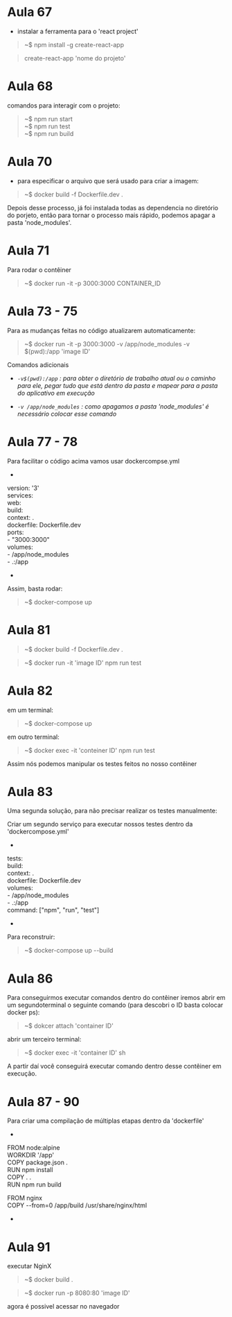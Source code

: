 # Aula 67

- instalar a ferramenta para o 'react project'

> ~$ npm install -g create-react-app

> create-react-app 'nome do projeto'

# Aula 68

comandos para interagir com o projeto:

> ~$ npm run start  
> ~$ npm run test  
> ~$ npm run build  

# Aula 70

- para especificar o arquivo que será usado para criar a imagem:

> ~$ docker build -f Dockerfile.dev .

Depois desse processo, já foi instalada todas as dependencia no diretório do porjeto, então para tornar o processo mais rápido, podemos apagar a pasta 'node_modules'.

# Aula 71 

Para rodar o contêiner 

> ~$ docker run -it -p 3000:3000 CONTAINER_ID

# Aula 73 - 75

Para as mudanças feitas no código atualizarem automaticamente:

> ~$ docker run -it -p 3000:3000 -v /app/node_modules -v $(pwd):/app 'image ID'

Comandos adicionais

- _`-v$(pwd):/app` : para obter o diretório de trabalho atual ou o caminho para ele, pegar tudo que está dentro da pasta e mapear para a pasta do aplicativo em execução_

- _`-v /app/node_modules` : como apagamos a pasta 'node_modules' é necessário colocar esse comando_

# Aula 77 - 78 

Para facilitar o código acima vamos usar dockercompse.yml

- 
version: '3'  
services:  
  web:   
    build:   
      context: .  
      dockerfile: Dockerfile.dev  
    ports:  
     - "3000:3000"  
    volumes:   
     - /app/node_modules  
     - .:/app  
  
- 

Assim, basta rodar:

> ~$ docker-compose up

# Aula 81

> ~$ docker build -f Dockerfile.dev .

> ~$ docker run -it 'image ID' npm run test

# Aula 82

em um terminal:

> ~$ docker-compose up 

em outro terminal:

> ~$ docker exec -it 'conteiner ID' npm run test

Assim nós podemos manipular os testes feitos no nosso contêiner

# Aula 83

Uma segunda solução, para não precisar realizar os testes manualmente:

Criar um segundo serviço para executar nossos testes dentro da 'dockercompose.yml'

- 
tests:  
    build:  
      context: .  
      dockerfile: Dockerfile.dev  
    volumes:  
      - /app/node_modules  
      - .:/app  
    command: ["npm", "run", "test"]  

- 

Para reconstruir: 

> ~$ docker-compose up --build

# Aula 86

Para conseguirmos executar comandos dentro do contêiner iremos abrir em um segundoterminal o seguinte comando (para descobri o ID basta colocar docker ps):

> ~$ dokcer attach 'container ID'

abrir um terceiro terminal:

> ~$ docker exec -it 'container ID' sh

A partir daí você conseguirá executar comando dentro desse contêiner em execução.

# Aula 87 - 90

Para criar uma compilação de múltiplas etapas dentro da 'dockerfile'

- 

FROM node:alpine  
WORKDIR '/app'  
COPY package.json .  
RUN npm install  
COPY . .  
RUN npm run build  
 
FROM nginx  
COPY --from=0 /app/build /usr/share/nginx/html

- 

# Aula 91

executar NginX

> ~$ docker build .

> ~$ docker run -p 8080:80 'image ID'

agora é possivel acessar no navegador
